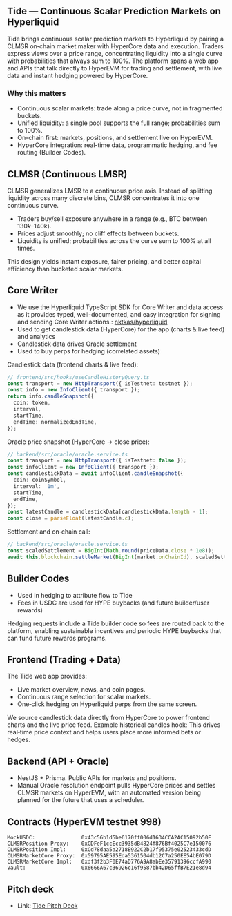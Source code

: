 ## Tide — Continuous Scalar Prediction Markets on Hyperliquid

Tide brings continuous scalar prediction markets to Hyperliquid by pairing a CLMSR on‑chain market maker with HyperCore data and execution. Traders express views over a price range, concentrating liquidity into a single curve with probabilities that always sum to 100%. The platform spans a web app and APIs that talk directly to HyperEVM for trading and settlement, with live data and instant hedging powered by HyperCore.

### Why this matters
- Continuous scalar markets: trade along a price curve, not in fragmented buckets.
- Unified liquidity: a single pool supports the full range; probabilities sum to 100%.
- On-chain first: markets, positions, and settlement live on HyperEVM.
- HyperCore integration: real-time data, programmatic hedging, and fee routing (Builder Codes).

## CLMSR (Continuous LMSR)
CLMSR generalizes LMSR to a continuous price axis. Instead of splitting liquidity across many discrete bins, CLMSR concentrates it into one continuous curve.

- Traders buy/sell exposure anywhere in a range (e.g., BTC between $130k–$140k).
- Prices adjust smoothly; no cliff effects between buckets.
- Liquidity is unified; probabilities across the curve sum to 100% at all times.

This design yields instant exposure, fairer pricing, and better capital efficiency than bucketed scalar markets.

## Core Writer
- We use the Hyperliquid TypeScript SDK for Core Writer and data access as it provides typed, well-documented, and easy integration for signing and sending Core Writer actions.: [nktkas/hyperliquid](https://github.com/nktkas/hyperliquid)
- Used to get candlestick data (HyperCore) for the app (charts & live feed) and analytics
- Candlestick data drives Oracle settlement
- Used to buy perps for hedging (correlated assets)

Candlestick data (frontend charts & live feed):
```ts
// frontend/src/hooks/useCandleHistoryQuery.ts
const transport = new HttpTransport({ isTestnet: testnet });
const info = new InfoClient({ transport });
return info.candleSnapshot({
  coin: token,
  interval,
  startTime,
  endTime: normalizedEndTime,
});
```

Oracle price snapshot (HyperCore → close price):
```ts
// backend/src/oracle/oracle.service.ts
const transport = new HttpTransport({ isTestnet: false });
const infoClient = new InfoClient({ transport });
const candlestickData = await infoClient.candleSnapshot({
  coin: coinSymbol,
  interval: '1m',
  startTime,
  endTime,
});
const latestCandle = candlestickData[candlestickData.length - 1];
const close = parseFloat(latestCandle.c);
```

Settlement and on‑chain call:
```ts
// backend/src/oracle/oracle.service.ts
const scaledSettlement = BigInt(Math.round(priceData.close * 1e8));
await this.blockchain.settleMarket(BigInt(market.onChainId), scaledSettlement);
```

## Builder Codes
- Used in hedging to attribute flow to Tide
- Fees in USDC are used for HYPE buybacks (and future builder/user rewards)

Hedging requests include a Tide builder code so fees are routed back to the platform, enabling sustainable incentives and periodic HYPE buybacks that can fund future rewards programs.

## Frontend (Trading + Data)
The Tide web app provides:
- Live market overview, news, and coin pages.
- Continuous range selection for scalar markets.
- One‑click hedging on Hyperliquid perps from the same screen.

We source candlestick data directly from HyperCore to power frontend charts and the live price feed. Example historical candles hook:
This drives real‑time price context and helps users place more informed bets or hedges.

## Backend (API + Oracle)
- NestJS + Prisma. Public APIs for markets and positions.
- Manual Oracle resolution endpoint pulls HyperCore prices and settles CLMSR markets on HyperEVM, with an automated version being planned for the future that uses a scheduler.

## Contracts (HyperEVM testnet 998)
```text
MockUSDC:               0x43c56b1d5be6170ff006d1634CCA2AC15092b50F
CLMSRPosition Proxy:    0xCDFeF1ccEcc3935dB4824f876Bf4025C7e150076
CLMSRPosition Impl:     0xCd78daa5a2718E922C2b17f95375e02523433cdD
CLMSRMarketCore Proxy:  0x59795AE595Eda5361504db12C7a250EE54bE079D
CLMSRMarketCore Impl:   0xdf3f2b3F0E74aD776A9A8abEe35791396ccfA990
Vault:                  0x6666A67c36926c16f9587bb42D65ffB7E21e8d94
```

## Pitch deck
- Link: [Tide Pitch Deck](https://www.figma.com/slides/xRDDtPnlwDsMZv6Hm52rjJ/Tide-Deck?node-id=1-15&t=ByNVARfWY3XZHISW-1)
